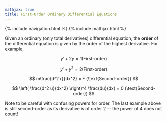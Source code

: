 ```yaml
---
mathjax: true
title: First-Order Ordinary Differential Equations
---
```

{% include navigation.html %}
{% include mathjax.html %}

Given an ordinary (only total derivatives) differential equation, the **order** of the differential equation is given by the order of the highest derivative. For example,

$$ y' + 2y = 1 (\text{First-order}) $$

$$ y' + y^2 = 2 (\text{First-order}) $$

$$ m\frac{d^2 r}{dx^2} = F (\text{Second-order}) $$

$$ \left( \frac{d^2 u}{dx^2} \right)^4 \frac{du}{dx} = 0 (\text{Second-order}) $$

Note to be careful with confusing powers for order. The last example above is still second-order as its derivative is of order 2 -- the power of 4 does not count!

